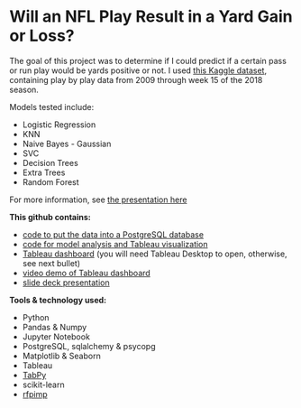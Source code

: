 # Will an NFL Play Result in a Yard Gain or Loss?

The goal of this project was to determine if I could predict if a certain pass or run play would be yards positive or not. I used [this Kaggle dataset](https://www.kaggle.com/maxhorowitz/nflplaybyplay2009to2016), containing play by play data from 2009 through week 15 of the 2018 season.  

Models tested include: 
- Logistic Regression
- KNN
- Naive Bayes - Gaussian
- SVC
- Decision Trees
- Extra Trees
- Random Forest

For more information, see [the presentation here](https://github.com/huangee/nfl_yards_gained/blob/master/nfl_play_classification.pdf)

**This github contains:**
- [code to put the data into a PostgreSQL database](https://github.com/huangee/nfl_yards_gained/blob/master/00_Create_SQL_Table.ipynb)
- [code for model analysis and Tableau visualization](https://github.com/huangee/nfl_yards_gained/blob/master/01_NFL_all_teams.ipynb)
- [Tableau dashboard](https://github.com/huangee/nfl_yards_gained/blob/master/NFL_Play_Yards.twb) (you will need Tableau Desktop to open, otherwise, see next bullet)
- [video demo of Tableau dashboard](https://github.com/huangee/nfl_yards_gained/blob/master/Tableau_demo.mov)
- [slide deck presentation](https://github.com/huangee/nfl_yards_gained/blob/master/nfl_play_classification.pdf)

**Tools & technology used:**
- Python
- Pandas & Numpy
- Jupyter Notebook
- PostgreSQL, sqlalchemy & psycopg
- Matplotlib & Seaborn
- Tableau
- [TabPy](https://github.com/tableau/TabPy)
- scikit-learn
- [rfpimp](https://github.com/parrt/random-forest-importances)

